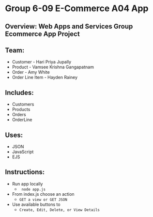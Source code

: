 # Group 6-09 E-Commerce A04 App

## Overview: Web Apps and Services Group Ecommerce App Project

## Team: 
* Customer - Hari Priya Jupally
* Product - Vamsee Krishna Gangapatnam
* Order -  Amy White
* Order Line Item - Hayden Rainey

## Includes: 
* Customers
* Products
* Orders
* OrderLine

## Uses: 
* JSON
* JavaScript
* EJS

## Instructions:
* Run app locally
    * ``` node app.js```
* From index.js choose an action
    * ```GET a view or GET JSON```
* Use available buttons to 
    * ```Create, Edit, Delete, or View Details```



